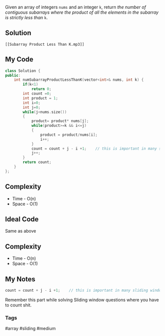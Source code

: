 Given an array of integers `nums` and an integer `k`, return _the number of contiguous subarrays where the product of all the elements in the subarray is strictly less than_ `k`.

## Solution
```audio-player
[[Subarray Product Less Than K.mp3]]
```

## My Code

```cpp
class Solution {
public:
    int numSubarrayProductLessThanK(vector<int>& nums, int k) {
        if(k<1)
            return 0;
        int count =0;
        int product = 1;
        int i=0;
        int j=0;
        while(j<nums.size())
        {
            product= product* nums[j];
            while(product>=k && i<=j)
            {   
                product = product/nums[i];
                i++;
            }
            count = count + j - i +1;    // this is important in many sliding window questions of this type
            j++;
        }
        return count;
    }
};
```

## Complexity
- Time - O(n)
- Space - O(1)


## Ideal Code
Same as above
## Complexity
- Time - O(n)
- Space - O(1)


## My Notes
```cpp
count = count + j - i +1;    // this is important in many sliding window questions of this type
```

Remember this part while solving Sliding window questions where you have to count shit.

### Tags
#array #sliding #medium 